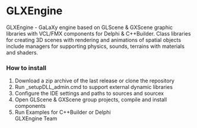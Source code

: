 # GLXEngine
GLXEngine - GaLaXy engine based on GLScene & GXScene graphic libraries with VCL/FMX components for Delphi & C++Builder. 
Class libraries for creating 3D scenes with rendering and animations of spatial objects 
include managers for supporting physics, sounds, terrains with materials and shaders. 
### How to install
1. Download a zip archive of the last release or clone the repository
2. Run _setupDLL_admin.cmd to support external dynamic libraries
3. Configure the IDE settings and paths to sources and sourcex
4. Open GLScene & GXScene group projects, compile and install components
5. Run Examples for C++Builder or Delphi  <br>
GLXEngine Team
